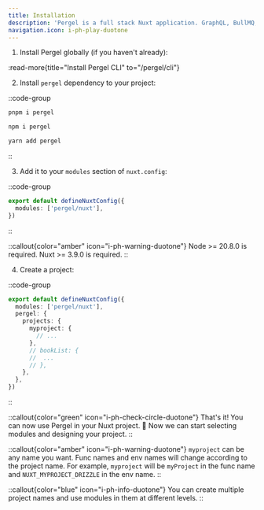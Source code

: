 ```yaml
---
title: Installation
description: 'Pergel is a full stack Nuxt application. GraphQL, BullMQ, NodeCron, Redis, SES, S3, and more smart and speed used.'
navigation.icon: i-ph-play-duotone
---
```



1. Install Pergel globally (if you haven't already):

:read-more{title="Install Pergel CLI" to="/pergel/cli"}

2. Install `pergel` dependency to your project:

::code-group

```sh [pnpm]
pnpm i pergel
```

```bash [npm]
npm i pergel

```

```sh [yarn]
yarn add pergel

```
::

3. Add it to your `modules` section of `nuxt.config`:

::code-group

```ts [Nuxt 3]
export default defineNuxtConfig({
  modules: ['pergel/nuxt'],
})
```
::


::callout{color="amber" icon="i-ph-warning-duotone"}
Node >= 20.8.0 is required.
Nuxt >= 3.9.0 is required.
::

4. Create a project:

::code-group

```ts [Nuxt 3]
export default defineNuxtConfig({
  modules: ['pergel/nuxt'],
  pergel: {
    projects: {
      myproject: {
        // ...
      },
      // bookList: {
      //  ...
      // },
    },
  },
})
```
::

::callout{color="green" icon="i-ph-check-circle-duotone"}
That's it! You can now use Pergel in your Nuxt project. 🎉 Now we can start selecting modules and designing your project.
::

::callout{color="amber" icon="i-ph-warning-duotone"}
`myproject` can be any name you want. Func names and env names will change according to the project name. For example, `myproject` will be `myProject` in the func name and `NUXT_MYPROJECT_DRIZZLE` in the env name.
::

::callout{color="blue" icon="i-ph-info-duotone"}
You can create multiple project names and use modules in them at different levels.
::